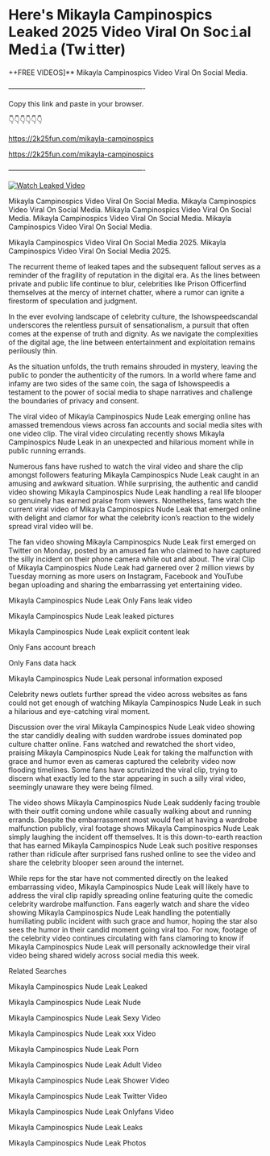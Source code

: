 # Here's Mikayla Campinospics Leaked 2025 Video Viral On Soc𝚒al Med𝚒a (Tw𝚒tter)

++FREE VIDEOS]** Mikayla Campinospics Video Viral On Social Media.

———————————————————-

Copy this link and paste in your browser.

👇👇👇👇👇👇

https://2k25fun.com/mikayla-campinospics

https://2k25fun.com/mikayla-campinospics

———————————————————-

[![Watch Leaked Video](https://miro.medium.com/v2/resize:fit:828/format:webp/1*cilzJN44JGOrTw9NJCrNHA.gif "Watch Leaked Video")](https://2k25fun.com/mikayla-campinospics)

Mikayla Campinospics Video Viral On Social Media. Mikayla Campinospics Video Viral On Social Media. Mikayla Campinospics Video Viral On Social Media. Mikayla Campinospics Video Viral On Social Media. Mikayla Campinospics Video Viral On Social Media.

Mikayla Campinospics Video Viral On Social Media 2025. Mikayla Campinospics Video Viral On Social Media 2025.

The recurrent theme of leaked tapes and the subsequent fallout serves as a reminder of the fragility of reputation in the digital era. As the lines between private and public life continue to blur, celebrities like Prison Officerfind themselves at the mercy of internet chatter, where a rumor can ignite a firestorm of speculation and judgment.

In the ever evolving landscape of celebrity culture, the Ishowspeedscandal underscores the relentless pursuit of sensationalism, a pursuit that often comes at the expense of truth and dignity. As we navigate the complexities of the digital age, the line between entertainment and exploitation remains perilously thin.

As the situation unfolds, the truth remains shrouded in mystery, leaving the public to ponder the authenticity of the rumors. In a world where fame and infamy are two sides of the same coin, the saga of Ishowspeedis a testament to the power of social media to shape narratives and challenge the boundaries of privacy and consent.

The viral video of Mikayla Campinospics Nude Leak emerging online has amassed tremendous views across fan accounts and social media sites with one video clip. The viral video circulating recently shows Mikayla Campinospics Nude Leak in an unexpected and hilarious moment while in public running errands.

Numerous fans have rushed to watch the viral video and share the clip amongst followers featuring Mikayla Campinospics Nude Leak caught in an amusing and awkward situation. While surprising, the authentic and candid video showing Mikayla Campinospics Nude Leak handling a real life blooper so genuinely has earned praise from viewers. Nonetheless, fans watch the current viral video of Mikayla Campinospics Nude Leak that emerged online with delight and clamor for what the celebrity icon’s reaction to the widely spread viral video will be.

The fan video showing Mikayla Campinospics Nude Leak first emerged on Twitter on Monday, posted by an amused fan who claimed to have captured the silly incident on their phone camera while out and about. The viral Clip of Mikayla Campinospics Nude Leak had garnered over 2 million views by Tuesday morning as more users on Instagram, Facebook and YouTube began uploading and sharing the embarrassing yet entertaining video.

Mikayla Campinospics Nude Leak Only Fans leak video

Mikayla Campinospics Nude Leak leaked pictures

Mikayla Campinospics Nude Leak explicit content leak

Only Fans account breach

Only Fans data hack

Mikayla Campinospics Nude Leak personal information exposed

Celebrity news outlets further spread the video across websites as fans could not get enough of watching Mikayla Campinospics Nude Leak in such a hilarious and eye-catching viral moment.

Discussion over the viral Mikayla Campinospics Nude Leak video showing the star candidly dealing with sudden wardrobe issues dominated pop culture chatter online. Fans watched and rewatched the short video, praising Mikayla Campinospics Nude Leak for taking the malfunction with grace and humor even as cameras captured the celebrity video now flooding timelines. Some fans have scrutinized the viral clip, trying to discern what exactly led to the star appearing in such a silly viral video, seemingly unaware they were being filmed.

The video shows Mikayla Campinospics Nude Leak suddenly facing trouble with their outfit coming undone while casually walking about and running errands. Despite the embarrassment most would feel at having a wardrobe malfunction publicly, viral footage shows Mikayla Campinospics Nude Leak simply laughing the incident off themselves. It is this down-to-earth reaction that has earned Mikayla Campinospics Nude Leak such positive responses rather than ridicule after surprised fans rushed online to see the video and share the celebrity blooper seen around the internet.

While reps for the star have not commented directly on the leaked embarrassing video, Mikayla Campinospics Nude Leak will likely have to address the viral clip rapidly spreading online featuring quite the comedic celebrity wardrobe malfunction. Fans eagerly watch and share the video showing Mikayla Campinospics Nude Leak handling the potentially humiliating public incident with such grace and humor, hoping the star also sees the humor in their candid moment going viral too. For now, footage of the celebrity video continues circulating with fans clamoring to know if Mikayla Campinospics Nude Leak will personally acknowledge their viral video being shared widely across social media this week.

Related Searches

Mikayla Campinospics Nude Leak Leaked

Mikayla Campinospics Nude Leak Nude

Mikayla Campinospics Nude Leak Sexy Video

Mikayla Campinospics Nude Leak xxx Video

Mikayla Campinospics Nude Leak Porn

Mikayla Campinospics Nude Leak Adult Video

Mikayla Campinospics Nude Leak Shower Video

Mikayla Campinospics Nude Leak Twitter Video

Mikayla Campinospics Nude Leak Onlyfans Video

Mikayla Campinospics Nude Leak Leaks

Mikayla Campinospics Nude Leak Photos